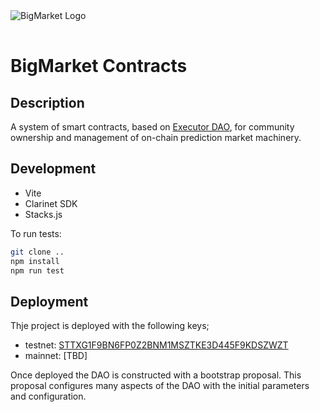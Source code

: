 <img src="https://brightblock.org/logo/bm-logo-kight-blue.png" alt="BigMarket Logo" style="width: auto; max-width: 500px; display: inline-block; margin: 1rem auto;align:left;" />

# BigMarket Contracts

## Description

A system of smart contracts, based on [Executor DAO](https://github.com/Clarity-Innovation-Lab/executor-dao),
for community ownership and management of on-chain prediction market machinery.

## Development

- Vite
- Clarinet SDK
- Stacks.js

To run tests:

```bash
git clone ..
npm install
npm run test
```

## Deployment

Thje project is deployed with the following keys;

- testnet: [STTXG1F9BN6FP0Z2BNM1MSZTKE3D445F9KDSZWZT](https://explorer.hiro.so/address/STTXG1F9BN6FP0Z2BNM1MSZTKE3D445F9KDSZWZT?chain=testnet)
- mainnet: [TBD]

Once deployed the DAO is constructed with a bootstrap proposal. This proposal configures many aspects of the DAO with the initial
parameters and configuration.
